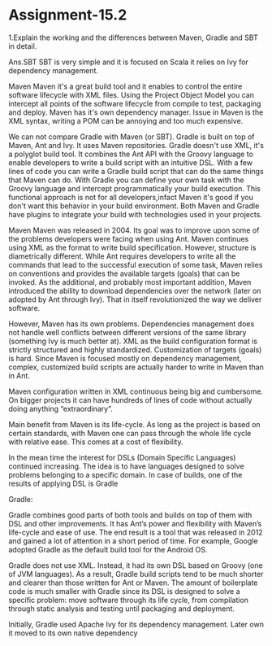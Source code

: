 # Assignment-15.2

1.Explain the working and the differences between Maven, Gradle and SBT in detail.

Ans.SBT
SBT is very simple and it is focused on Scala it relies on Ivy for dependency management.

Maven
Maven it's a great build tool and it enables to control the entire software lifecycle with XML files. Using the Project Object Model you can intercept all points of the software lifecycle from compile to test, packaging and deploy. Maven has it's own dependency manager. Issue in Maven is the XML syntax, writing a POM can be annoying and too much expensive.

We can not compare Gradle with Maven (or SBT). Gradle is built on top of Maven, Ant and Ivy. It uses Maven repositories. Gradle doesn't use XML, it's a polyglot build tool. It combines the Ant API with the Groovy language to enable developers to write a build script with an intuitive DSL. With a few lines of code you can write a Gradle build script that can do the same things that Maven can do. With Gradle you can define your own task with the Groovy language and intercept programmatically your build execution. This functional approach is not for all developers,infact Maven it's good if you don't want this behavior in your build environment. Both Maven and Gradle have plugins to integrate your build with technologies used in your projects.

Maven
Maven was released in 2004. Its goal was to improve upon some of the problems developers were facing when using Ant.
Maven continues using XML as the format to write build specification. However, structure is diametrically different. While Ant requires developers to write all the commands that lead to the successful execution of some task, Maven relies on conventions and provides the available targets (goals) that can be invoked. As the additional, and probably most important addition, Maven introduced the ability to download dependencies over the network (later on adopted by Ant through Ivy). That in itself revolutionized the way we deliver software.

However, Maven has its own problems. Dependencies management does not handle well conflicts between different versions of the same library (something Ivy is much better at). XML as the build configuration format is strictly structured and highly standardized. Customization of targets (goals) is hard. Since Maven is focused mostly on dependency management, complex, customized build scripts are actually harder to write in Maven than in Ant.

Maven configuration written in XML continuous being big and cumbersome. On bigger projects it can have hundreds of lines of code without actually doing anything “extraordinary”.

Main benefit from Maven is its life-cycle. As long as the project is based on certain standards, with Maven one can pass through the whole life cycle with relative ease. This comes at a cost of flexibility.

In the mean time the interest for DSLs (Domain Specific Languages) continued increasing. The idea is to have languages designed to solve problems belonging to a specific domain. In case of builds, one of the results of applying DSL is Gradle

Gradle:

Gradle combines good parts of both tools and builds on top of them with DSL and other improvements. It has Ant’s power and flexibility with Maven’s life-cycle and ease of use. The end result is a tool that was released in 2012 and gained a lot of attention in a short period of time. For example, Google adopted Gradle as the default build tool for the Android OS.

Gradle does not use XML. Instead, it had its own DSL based on Groovy (one of JVM languages). As a result, Gradle build scripts tend to be much shorter and clearer than those written for Ant or Maven. The amount of boilerplate code is much smaller with Gradle since its DSL is designed to solve a specific problem: move software through its life cycle, from compilation through static analysis and testing until packaging and deployment.

Initially, Gradle used Apache Ivy for its dependency management. Later own it moved to its own native dependency 


